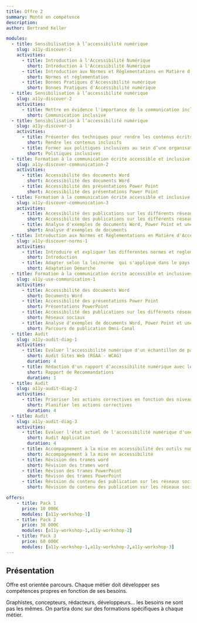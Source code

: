 ```yaml
---
title: Offre 2
summary: Monté en compétence
description: 
author: Bertrand Keller

modules:
  - title: Sensibilisation à l’accessibilité numérique 
    slug: a11y-discover-1
    activities:
      - title: Introduction à l'Accessibilité Numérique
        short: Introduction à l'Accessibilité Numérique
      - title: Introduction aux Normes et Réglementations en Matière d'Accessibilité 
        short: Normes et réglementation
      - title: Bonnes Pratiques d'Accessibilité numérique
        short: Bonnes Pratiques d'Accessibilité numérique
  - title: Sensibilisation à l’accessibilité numérique 
    slug: a11y-discover-2
    activities:
      - title: Mettre en évidence l'importance de la communication inclusive pour atteindre un public diversifié 
        short: Communication inclusive
  - title: Sensibilisation à l’accessibilité numérique 
    slug: a11y-discover-3
    activities:
      - title: Présenter des techniques pour rendre les contenus écrits accessibles
        short: Rendre les contenus inclusifs
      - title: Former aux politiques inclusives au sein d’une organisation 
        short: Politiques inclusives
  - title: Formation à la communication écrite accessible et inclusive
    slug: a11y-discover-communication-2
    activities:
      - title: Accessibilité des documents Word
        short: Accessibilité des documents Word
      - title: Accessibilité des présentations Power Point
        short: Accessibilité des présentations Power Point
  - title: Formation à la communication écrite accessible et inclusive
    slug: a11y-discover-communication-3
    activities:
      - title: Accessibilité des publications sur les différents réseaux sociaux 
        short: Accessibilité des publications sur les différents réseaux sociaux 
      - title: Analyse d'exemples de documents Word, Power Point et une  publication sur les réseaux sociaux
        short: Analyse d'exemples de documents
  - title: Introduction aux Normes et Réglementations en Matière d'Accessibilité 
    slug: a11y-discover-norms-1
    activities:
      - title: Introduire et expliquer les differentes normes et reglementations dans le domaine de l'accessibilité numérique. 
        short: Introduction
      - title: Adapter selon la loi/norme  qui s'applique dans le pays d'intervention.
        short: Adaptation Démarche
  - title: Formation à la communication écrite accessible et inclusives
    slug: a11y-use-communication-1
    activities:
      - title: Accessibilité des documents Word
        short: Documents Word
      - title: Accessibilité des présentations Power Point
        short: Présentations PowerPoint
      - title: Accessibilité des publications sur les différents réseaux sociaux 
        short: Réseaux sociaux
      - title: Analyse d'exemples de documents Word, Power Point et une publication sur les réseaux sociaux
        short: Parcours de publication Omni-Canal
  - title: Audit 
    slug: a11y-audit-diag-1
    activities:
      - title: Evaluer l'accessibilité numérique d'un échantillon de pages du site web avec réalisation de tests utilisateurs
        short: Audit Sites Web (RGAA - WCAG)
        duration: 4
      - title: Rédaction d'un rapport d’accessibilité numérique avec les recommandations pour améliorer la conformité aux normes d'accessibilité
        short: Rapport de Recommandations
        duration: 1
  - title: Audit 
    slug: a11y-audit-diag-2
    activities:
      - title: Prioriser les actions correctives en fonction des niveaux d'impact sur l'accessibilité
        short: Planifier les actions correctives
        duration: 4
  - title: Audit 
    slug: a11y-audit-diag-3 
    activities:
      - title: Evaluer l'état actuel de l'accessibilité numérique d'une application mobile
        short: Audit Application 
        duration: 4
      - title: Accompagnement à la mise en accessibilité des outils numériques
        short: Accompagnement à la mise en accessibilité
      - title: Révision des trames word
        short: Révision des trames word
      - title: Révison des trames PowerPoint
        short: Révison des trames PowerPoint
      - title: Révision du contenu des publication sur les réseaux sociaux 
        short: Révision du contenu des publication sur les réseaux sociaux 

offers: 
    - title: Pack 1
      price: 10 000€
      modules: [a11y-workshop-1]
    - title: Pack 2
      price: 30 000€
      modules: [a11y-workshop-1,a11y-workshop-2]
    - title: Pack 3
      price: 60 000€
      modules: [a11y-workshop-1,a11y-workshop-2,a11y-workshop-3]
---
```


## Présentation

Offre est orientée parcours. Chaque métier doit développer ses compétences propres en fonction de ses besoins.

Graphistes, concepteurs, rédacteurs, développeurs... les besoins ne sont pas les mêmes. On partira donc sur des formations spécifiques à chaque métier. 
